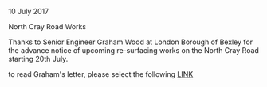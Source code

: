 10 July 2017

North Cray Road Works

Thanks to Senior Engineer Graham Wood at London Borough of Bexley for the advance notice of upcoming re-surfacing works on the North Cray Road starting 20th July.

to read Graham's letter, please select the following [LINK](http://www.northcrayresidents.org.uk/letters/ncr_resurfacing.pdf)

